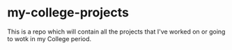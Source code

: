 # my-college-projects
This is a repo which will contain all the projects that I've worked on or going to wotk in my College period.
